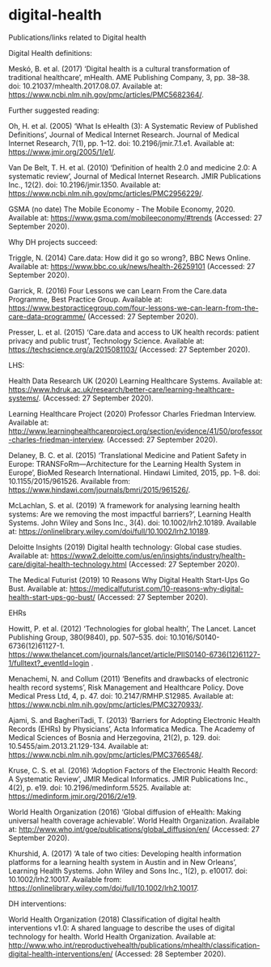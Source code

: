 # digital-health
Publications/links related to Digital health

Digital Health definitions:

Meskó, B. et al. (2017) ‘Digital health is a cultural transformation of traditional healthcare’, mHealth. AME Publishing Company, 3, pp. 38–38. doi: 10.21037/mhealth.2017.08.07. Available at: https://www.ncbi.nlm.nih.gov/pmc/articles/PMC5682364/.

Further suggested reading: 

Oh, H. et al. (2005) ‘What Is eHealth (3): A Systematic Review of Published Definitions’, Journal of Medical Internet Research. Journal of Medical Internet Research, 7(1), pp. 1–12. doi: 10.2196/jmir.7.1.e1. Available at: https://www.jmir.org/2005/1/e1/.

Van De Belt, T. H. et al. (2010) ‘Definition of health 2.0 and medicine 2.0: A systematic review’, Journal of Medical Internet Research. JMIR Publications Inc., 12(2). doi: 10.2196/jmir.1350. Available at: https://www.ncbi.nlm.nih.gov/pmc/articles/PMC2956229/.

GSMA (no date) The Mobile Economy - The Mobile Economy, 2020. Available at: https://www.gsma.com/mobileeconomy/#trends (Accessed: 27 September 2020).    


Why DH projects succeed:

Triggle, N. (2014) Care.data: How did it go so wrong?, BBC News Online. Available at: https://www.bbc.co.uk/news/health-26259101 (Accessed: 27 September 2020).  

Garrick, R. (2016) Four Lessons we can Learn From the Care.data Programme, Best Practice Group. Available at: https://www.bestpracticegroup.com/four-lessons-we-can-learn-from-the-care-data-programme/ (Accessed: 27 September 2020).

Presser, L. et al. (2015) ‘Care.data and access to UK health records: patient privacy and public trust’, Technology Science. Available at: https://techscience.org/a/2015081103/ (Accessed: 27 September 2020).


LHS: 

Health Data Research UK (2020) Learning Healthcare Systems. Available at: https://www.hdruk.ac.uk/research/better-care/learning-healthcare-systems/. (Accessed: 27 September 2020).

Learning Healthcare Project (2020) Professor Charles Friedman Interview. Available at: http://www.learninghealthcareproject.org/section/evidence/41/50/professor-charles-friedman-interview. (Accessed: 27 September 2020).

Delaney, B. C. et al. (2015) ‘Translational Medicine and Patient Safety in Europe: TRANSFoRm—Architecture for the Learning Health System in Europe’, BioMed Research International. Hindawi Limited, 2015, pp. 1–8. doi: 10.1155/2015/961526. Available from: https://www.hindawi.com/journals/bmri/2015/961526/.

McLachlan, S. et al. (2019) ‘A framework for analysing learning health systems: Are we removing the most impactful barriers?’, Learning Health Systems. John Wiley and Sons Inc., 3(4). doi: 10.1002/lrh2.10189. Available at: https://onlinelibrary.wiley.com/doi/full/10.1002/lrh2.10189.



Deloitte Insights (2019) Digital health technology: Global case studies. Available at: https://www2.deloitte.com/us/en/insights/industry/health-care/digital-health-technology.html (Accessed: 27 September 2020).

The Medical Futurist (2019) 10 Reasons Why Digital Health Start-Ups Go Bust. Available at: https://medicalfuturist.com/10-reasons-why-digital-health-start-ups-go-bust/ (Accessed: 27 September 2020).  


EHRs

Howitt, P. et al. (2012) ‘Technologies for global health’, The Lancet. Lancet Publishing Group, 380(9840), pp. 507–535. doi: 10.1016/S0140-6736(12)61127-1. https://www.thelancet.com/journals/lancet/article/PIIS0140-6736(12)61127-1/fulltext?_eventId=login . 

Menachemi, N. and Collum (2011) ‘Benefits and drawbacks of electronic health record systems’, Risk Management and Healthcare Policy. Dove Medical Press Ltd, 4, p. 47. doi: 10.2147/RMHP.S12985. Available at: https://www.ncbi.nlm.nih.gov/pmc/articles/PMC3270933/.

Ajami, S. and BagheriTadi, T. (2013) ‘Barriers for Adopting Electronic Health Records (EHRs) by Physicians’, Acta Informatica Medica. The Academy of Medical Sciences of Bosnia and Herzegovina, 21(2), p. 129. doi: 10.5455/aim.2013.21.129-134. Available at: https://www.ncbi.nlm.nih.gov/pmc/articles/PMC3766548/.   

Kruse, C. S. et al. (2016) ‘Adoption Factors of the Electronic Health Record: A Systematic Review’, JMIR Medical Informatics. JMIR Publications Inc., 4(2), p. e19. doi: 10.2196/medinform.5525. Available at: https://medinform.jmir.org/2016/2/e19.

World Health Organization (2016) ‘Global diffusion of eHealth: Making universal health coverage achievable’. World Health Organization. Available at: http://www.who.int/goe/publications/global_diffusion/en/ (Accessed: 27 September 2020).

Khurshid, A. (2017) ‘A tale of two cities: Developing health information platforms for a learning health system in Austin and in New Orleans’, Learning Health Systems. John Wiley and Sons Inc., 1(2), p. e10017. doi: 10.1002/lrh2.10017. Available from: https://onlinelibrary.wiley.com/doi/full/10.1002/lrh2.10017.


DH interventions:

World Health Organization (2018) Classification of digital health interventions v1.0: A shared language to describe the uses of digital technology for health. World Health Organization. Available at: http://www.who.int/reproductivehealth/publications/mhealth/classification-digital-health-interventions/en/  (Accessed: 28 September 2020).




